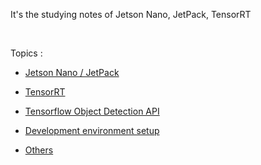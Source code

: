 It's the studying notes of Jetson Nano, JetPack, TensorRT

</br>

Topics :

- [Jetson Nano / JetPack](./jetson%20nano%2C%20jetpack/README.md)

- [TensorRT](./tensorrt/README.md)

- [Tensorflow Object Detection API](./tensorflow%20object%20detection%20api/README.md)

- [Development environment setup](./development%20environment%20setup/README.md)

- [Others]()

